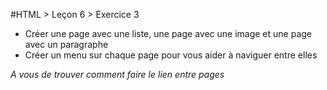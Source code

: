 #HTML > Leçon 6 > Exercice 3

* Créer une page avec une liste, une page avec une image et une page avec un paragraphe
* Créer un menu sur chaque page pour vous aider à naviguer entre elles

_A vous de trouver comment faire le lien entre pages_
